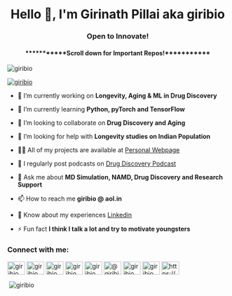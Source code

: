 <h1 align="center">Hello 👋, I'm Girinath Pillai aka giribio</h1>
<h3 align="center">Open to Innovate!</h3>
<h4 align="center">***********Scroll down for Important Repos!***********</h4>

<p align="left"> <img src="https://komarev.com/ghpvc/?username=giribio&label=Profile%20views&color=0e75b6&style=flat" alt="giribio" /> </p>

<p align="left"> <a href="https://twitter.com/giribio" target="blank"><img src="https://img.shields.io/twitter/follow/giribio?logo=twitter&style=for-the-badge" alt="giribio" /></a> </p>

- 🔭 I’m currently working on **Longevity, Aging & ML in Drug Discovery**

- 🌱 I’m currently learning **Python, pyTorch and TensorFlow**

- 👯 I’m looking to collaborate on **Drug Discovery and Aging**

- 🤝 I’m looking for help with **Longevity studies on Indian Population**

- 👨‍💻 All of my projects are available at [Personal Webpage](https://www.giribio.in)

- 📝 I regularly post podcasts on [Drug Discovery Podcast](https://anchor.fm/giribio)

- 💬 Ask me about **MD Simulation, NAMD, Drug Discovery and Research Support**

- 📫 How to reach me **giribio @ aol.in**

- 📄 Know about my experiences [Linkedin](https://linkedin.com/in/giribio)

- ⚡ Fun fact **I think I talk a lot and try to motivate youngsters**

<h3 align="left">Connect with me:</h3>
<p align="left">
<a href="https://twitter.com/giribio" target="blank"><img align="center" src="https://raw.githubusercontent.com/rahuldkjain/github-profile-readme-generator/master/src/images/icons/Social/twitter.svg" alt="giribio" height="30" width="40" /></a>
<a href="https://linkedin.com/in/giribio" target="blank"><img align="center" src="https://raw.githubusercontent.com/rahuldkjain/github-profile-readme-generator/master/src/images/icons/Social/linked-in-alt.svg" alt="giribio" height="30" width="40" /></a>
<a href="https://kaggle.com/giribio" target="blank"><img align="center" src="https://raw.githubusercontent.com/rahuldkjain/github-profile-readme-generator/master/src/images/icons/Social/kaggle.svg" alt="giribio" height="30" width="40" /></a>
<a href="https://fb.com/giribio" target="blank"><img align="center" src="https://raw.githubusercontent.com/rahuldkjain/github-profile-readme-generator/master/src/images/icons/Social/facebook.svg" alt="giribio" height="30" width="40" /></a>
<a href="https://instagram.com/giribio" target="blank"><img align="center" src="https://raw.githubusercontent.com/rahuldkjain/github-profile-readme-generator/master/src/images/icons/Social/instagram.svg" alt="giribio" height="30" width="40" /></a>
<a href="https://medium.com/@giribio" target="blank"><img align="center" src="https://raw.githubusercontent.com/rahuldkjain/github-profile-readme-generator/master/src/images/icons/Social/medium.svg" alt="@giribio" height="30" width="40" /></a>
<a href="https://www.youtube.com/c/giribio" target="blank"><img align="center" src="https://raw.githubusercontent.com/rahuldkjain/github-profile-readme-generator/master/src/images/icons/Social/youtube.svg" alt="giribio" height="30" width="40" /></a>
<a href="https://www.leetcode.com/giribio" target="blank"><img align="center" src="https://raw.githubusercontent.com/rahuldkjain/github-profile-readme-generator/master/src/images/icons/Social/leet-code.svg" alt="giribio" height="30" width="40" /></a>
<a href="/https://anchor.fm/s/1eabf400/podcast/rss" target="blank"><img align="center" src="https://raw.githubusercontent.com/rahuldkjain/github-profile-readme-generator/master/src/images/icons/Social/rss.svg" alt="https://anchor.fm/s/1eabf400/podcast/rss" height="30" width="40" /></a>
</p>

<p>&nbsp;<img align="center" src="https://github-readme-stats.vercel.app/api?username=giribio&show_icons=true&locale=en" alt="giribio" /></p>
